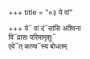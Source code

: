 +++
title = "०३ ये वां"

+++
ये᳓ वां दं᳓सांसि अश्विना  
वि᳓प्रासः परिमामृशुः᳓  
एवे᳓त् काण्व᳓स्य बोधतम्